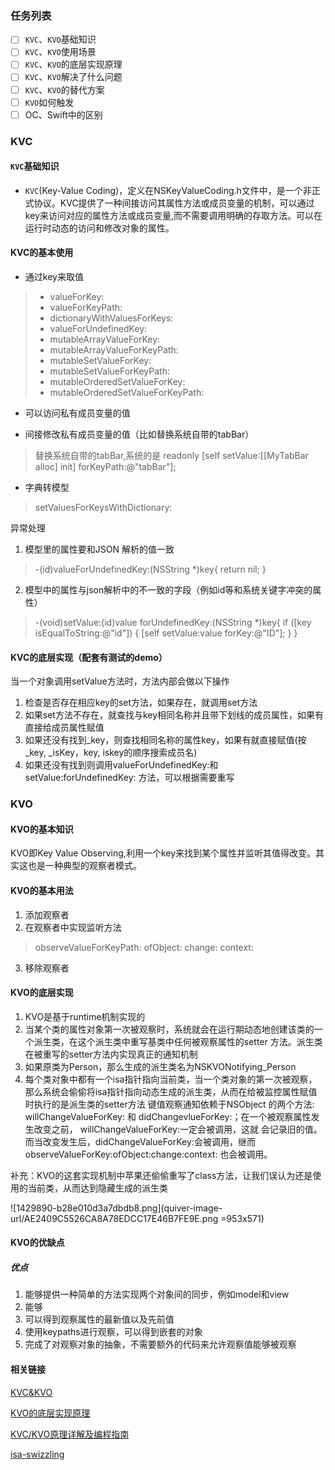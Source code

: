 ### 任务列表
- [ ] `KVC`、`KVO`基础知识
- [ ] `KVC`、`KVO`使用场景
- [ ] `KVC`、`KVO`的底层实现原理
- [ ] `KVC`、`KVO`解决了什么问题
- [ ] `KVC`、`KVO`的替代方案
- [ ] `KVO`如何触发
- [ ] OC、Swift中的区别
 
### KVC
#### `KVC`基础知识 
- `KVC`(Key-Value Coding)，定义在NSKeyValueCoding.h文件中，是一个非正式协议。KVC提供了一种间接访问其属性方法或成员变量的机制，可以通过key来访问对应的属性方法或成员变量,而不需要调用明确的存取方法。可以在运行时动态的访问和修改对象的属性。

#### KVC的基本使用
- 通过key来取值
> - valueForKey:
> - valueForKeyPath:
> - dictionaryWithValuesForKeys:
> - valueForUndefinedKey:
> - mutableArrayValueForKey:
> - mutableArrayValueForKeyPath:
> - mutableSetValueForKey:
> - mutableSetValueForKeyPath:
> - mutableOrderedSetValueForKey:
> - mutableOrderedSetValueForKeyPath:


- 可以访问私有成员变量的值

- 间接修改私有成员变量的值（比如替换系统自带的tabBar）
> 替换系统自带的tabBar,系统的是 readonly
[self setValue:[[MyTabBar alloc] init] forKeyPath:@"tabBar"];
- 字典转模型

> setValuesForKeysWithDictionary:

异常处理
1. 模型里的属性要和JSON 解析的值一致

> -(id)valueForUndefinedKey:(NSString *)key{
    return nil;
}


2. 模型中的属性与json解析中的不一致的字段（例如id等和系统关键字冲突的属性）

> -(void)setValue:(id)value forUndefinedKey:(NSString *)key{ 
if ([key isEqualToString:@"id"]) {
    [self setValue:value forKey:@"ID"]; 
  }
}

#### KVC的底层实现（配套有测试的demo）
当一个对象调用setValue方法时，方法内部会做以下操作
1. 检查是否存在相应key的set方法，如果存在，就调用set方法
2. 如果set方法不存在，就查找与key相同名称并且带下划线的成员属性，如果有直接给成员属性赋值
3. 如果还没有找到_key，则查找相同名称的属性key，如果有就直接赋值(按 _key, _isKey，key, iskey的顺序搜索成员名)
4. 如果还没有找到则调用valueForUndefinedKey:和setValue:forUndefinedKey: 方法，可以根据需要重写


### KVO
#### KVO的基本知识
KVO即Key Value Observing,利用一个key来找到某个属性并监听其值得改变。其实这也是一种典型的观察者模式。
#### KVO的基本用法
1. 添加观察者
2. 在观察者中实现监听方法

> observeValueForKeyPath: ofObject: change: context:

3. 移除观察者

#### KVO的底层实现
1. KVO是基于runtime机制实现的
2. 当某个类的属性对象第一次被观察时，系统就会在运行期动态地创建该类的一个派生类，在这个派生类中重写基类中任何被观察属性的setter 方法。派生类在被重写的setter方法内实现真正的通知机制
3. 如果原类为Person，那么生成的派生类名为NSKVONotifying_Person
4. 每个类对象中都有一个isa指针指向当前类，当一个类对象的第一次被观察，那么系统会偷偷将isa指针指向动态生成的派生类，从而在给被监控属性赋值时执行的是派生类的setter方法
键值观察通知依赖于NSObject 的两个方法: willChangeValueForKey: 和 didChangevlueForKey:；在一个被观察属性发生改变之前， willChangeValueForKey:一定会被调用，这就 会记录旧的值。而当改变发生后，didChangeValueForKey:会被调用，继而 observeValueForKey:ofObject:change:context: 也会被调用。

补充：KVO的这套实现机制中苹果还偷偷重写了class方法，让我们误认为还是使用的当前类，从而达到隐藏生成的派生类

![1429890-b28e010d3a7dbdb8.png](quiver-image-url/AE2409C5526CA8A78EDCC17E46B7FE9E.png =953x571)



#### KVO的优缺点
##### 优点
1. 能够提供一种简单的方法实现两个对象间的同步，例如model和view
2. 能够
3. 可以得到观察属性的最新值以及先前值
4. 使用keypaths进行观察，可以得到嵌套的对象
5. 完成了对观察对象的抽象，不需要额外的代码来允许观察值能够被观察

#### 相关链接
[KVC&KVO](https://www.jianshu.com/p/f1393d10109d)

[KVO的底层实现原理](https://www.jianshu.com/p/829864680648)

[KVC/KVO原理详解及编程指南](https://blog.csdn.net/iunion/article/details/46890809)

[isa-swizzling](http://www.pluto-y.com/isa-swizzling-and-runtime/)


